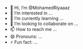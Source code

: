 - 👋 Hi, I’m @MohamedRiyaaaz
- 👀 I’m interested in ...
- 🌱 I’m currently learning ...
- 💞️ I’m looking to collaborate on ...
- 📫 How to reach me ...
- 😄 Pronouns: ...
- ⚡ Fun fact: ...

<!---
MohamedRiyaaaz/MohamedRiyaaaz is a ✨ special ✨ repository because its `README.md` (this file) appears on your GitHub profile.
You can click the Preview link to take a look at your changes.
--->
